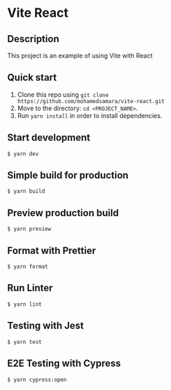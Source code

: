 # Vite React

## Description

<dl>
<dt>
    This project is an example of using Vite with React
</dt>
</dl>

## Quick start

1.  Clone this repo using `git clone https://github.com/mohamedsamara/vite-react.git`
2.  Move to the directory: `cd <PROJECT_NAME>`.<br />
3.  Run `yarn install` in order to install dependencies.<br />

## Start development

```
$ yarn dev
```

## Simple build for production

```
$ yarn build
```

## Preview production build

```
$ yarn preview
```

## Format with Prettier

```
$ yarn format
```

## Run Linter

```
$ yarn lint
```

## Testing with Jest

```
$ yarn test
```

## E2E Testing with Cypress

```
$ yarn cypress:open
```
